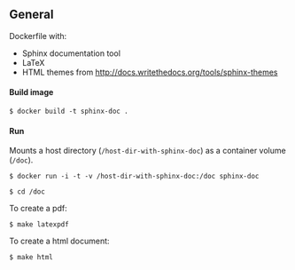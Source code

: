 ## General

Dockerfile with: 
* Sphinx documentation tool
* LaTeX
* HTML themes from http://docs.writethedocs.org/tools/sphinx-themes
 

#### Build image

``` 
$ docker build -t sphinx-doc .
```

#### Run

Mounts a host directory (`/host-dir-with-sphinx-doc`) as a container volume (`/doc`). 

``` 
$ docker run -i -t -v /host-dir-with-sphinx-doc:/doc sphinx-doc
```

``` 
$ cd /doc
```

To create a pdf:
``` 
$ make latexpdf
```

To create a html document:
``` 
$ make html
```
